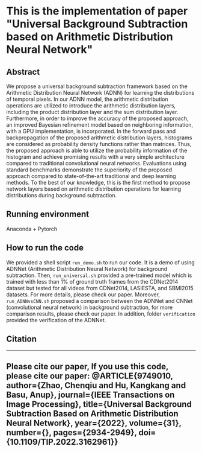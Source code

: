 # This is the implementation of paper "Universal Background Subtraction based on Arithmetic Distribution Neural Network"
## Abstract
We propose a universal background subtraction framework based on the Arithmetic Distribution Neural Network (ADNN) for learning the distributions of temporal pixels. In our ADNN model, the arithmetic distribution operations are utilized to introduce the arithmetic distribution layers, including the product distribution layer and the sum distribution layer. Furthermore, in order to improve the accuracy of the proposed approach, an improved Bayesian refinement model based on neighboring information, with a GPU implementation, is incorporated. In the forward pass and backpropagation of the proposed arithmetic distribution layers, histograms are considered as probability density functions rather than matrices. Thus, the proposed approach is able to utilize the probability information of the histogram and achieve promising results with a very simple architecture compared to traditional convolutional neural networks. Evaluations using standard benchmarks demonstrate the superiority of the proposed approach compared to state-of-the-art traditional and deep learning methods. To the best of our knowledge, this is the first method to propose network layers based on arithmetic distribution operations for learning distributions during background subtraction.

## Running environment 
Anaconda + Pytorch

## How to run the code
We provided a shell script `run_demo.sh` to run our code. It is a demo of using ADNNet (Arithmetic Distribution Neural Network) for background subtraction. Then, `run_universal.sh` provided a pre-trained model which is trained with less than 1\% of ground truth frames from the CDNet2014 dataset but tested for all videos from CDNet2014, LASIESTA, and SBMI2015 datasets. For more details, please check our paper. Moreover, `run_ADNNvsCNN.sh` proposed a comparison between the ADNNet and CNNet (convolutional neural network) in background subtraction, for more comparison results, please check our paper. In addition, folder `verification` provided the verification of the ADNNet. 

## Citation
---
Please cite our paper, If you use this code, please cite our paper:
      @ARTICLE{9749010,
        author={Zhao, Chenqiu and Hu, Kangkang and Basu, Anup},
        journal={IEEE Transactions on Image Processing}, 
        title={Universal Background Subtraction Based on Arithmetic Distribution Neural Network}, 
        year={2022},
        volume={31},
        number={},
        pages={2934-2949},
        doi={10.1109/TIP.2022.3162961}}
---
